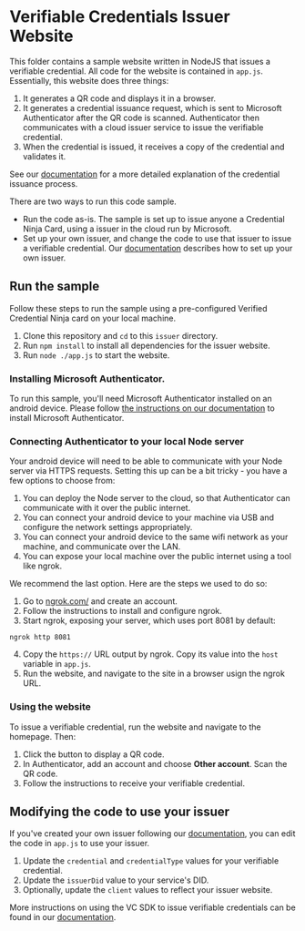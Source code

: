 

# Verifiable Credentials Issuer Website

This folder contains a sample website written in NodeJS that issues a verifiable credential. All code for the website is contained in `app.js`. Essentially, this website does three things:

1. It generates a QR code and displays it in a browser.
2. It generates a credential issuance request, which is sent to Microsoft Authenticator after the QR code is scanned. Authenticator then communicates with a cloud issuer service to issue the verifiable credential.
3. When the credential is issued, it receives a copy of the credential and validates it.

See our [documentation](https://aka.ms/didfordevs) for a more detailed explanation of the credential issuance process.

There are two ways to run this code sample. 

- Run the code as-is. The sample is set up to issue anyone a Credential Ninja Card, using a issuer in the cloud run by Microsoft. 
- Set up your own issuer, and change the code to use that issuer to issue a verifiable credential. Our [documentation](https://aka.ms/didfordevs) describes how to set up your own issuer.


## Run the sample 

Follow these steps to run the sample using a pre-configured Verified Credential Ninja card on your local machine.

1. Clone this repository and `cd` to this `issuer` directory.
2. Run `npm install` to install all dependencies for the issuer website.
3. Run `node ./app.js` to start the website.

### Installing Microsoft Authenticator.

To run this sample, you'll need Microsoft Authenticator installed on an android device. Please follow [the instructions on our documentation](https://didproject.azurewebsites.net/docs/authenticator.html) to install Microsoft Authenticator.

### Connecting Authenticator to your local Node server

Your android device will need to be able to communicate with your Node server via HTTPS requests. Setting this up can be a bit tricky - you have a few options to choose from:

1. You can deploy the Node server to the cloud, so that Authenticator can communicate with it over the public internet.
2. You can connect your android device to your machine via USB and configure the network settings appropriately.
3. You can connect your android device to the same wifi network as your machine, and communicate over the LAN.
4. You can expose your local machine over the public internet using a tool like ngrok.

We recommend the last option. Here are the steps we used to do so:

1. Go to [ngrok.com/](https://ngrok.com/) and create an account.
2. Follow the instructions to install and configure ngrok.
3. Start ngrok, exposing your server, which uses port 8081 by default:

```
ngrok http 8081
```

4. Copy the `https://` URL output by ngrok. Copy its value into the `host` variable in `app.js`.
5. Run the website, and navigate to the site in a browser usign the ngrok URL.

### Using the website

To issue a verifiable credential, run the website and navigate to the homepage. Then:

1. Click the button to display a QR code.
2. In Authenticator, add an account and choose **Other account**. Scan the QR code.
3. Follow the instructions to receive your verifiable credential.

## Modifying the code to use your issuer

If you've created your own issuer following our [documentation](https://aka.ms/didfordevs), you can edit the code in `app.js` to use your issuer.

1. Update the `credential` and `credentialType` values for your verifiable credential.
2. Update the `issuerDid` value to your service's DID.
3. Optionally, update the `client` values to reflect your issuer website.

More instructions on using the VC SDK to issue verifiable credentials can be found in our [documentation](https://aka.ms/didfordevs).